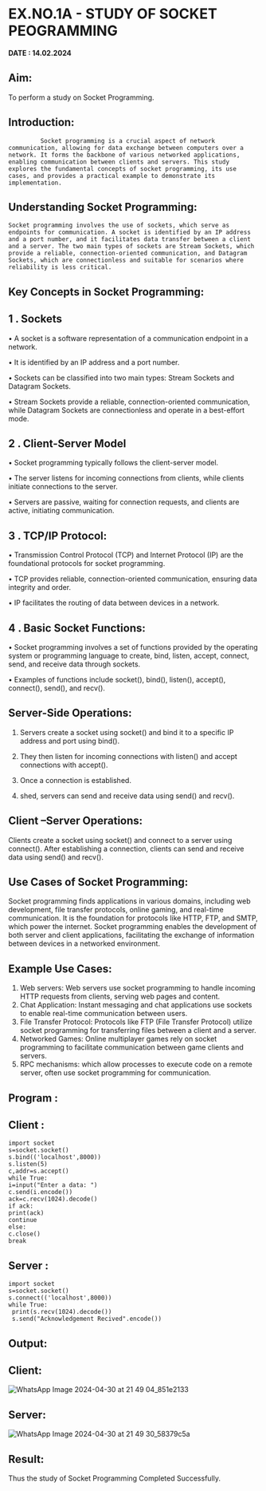 # EX.NO.1A - 			STUDY OF SOCKET PEOGRAMMING

**DATE : 14.02.2024**
## Aim: 
To perform a study on Socket Programming.

## Introduction:

             Socket programming is a crucial aspect of network communication, allowing for data exchange between computers over a network. It forms the backbone of various networked applications, enabling communication between clients and servers. This study explores the fundamental concepts of socket programming, its use cases, and provides a practical example to demonstrate its implementation.
	 
## Understanding Socket Programming:

	Socket programming involves the use of sockets, which serve as endpoints for communication. A socket is identified by an IP address and a port number, and it facilitates data transfer between a client and a server. The two main types of sockets are Stream Sockets, which provide a reliable, connection-oriented communication, and Datagram Sockets, which are connectionless and suitable for scenarios where reliability is less critical.
 
## Key Concepts in Socket Programming:

## 1 . Sockets


•	A socket is a software representation of a communication endpoint in a network.

•	It is identified by an IP address and a port number.

•	Sockets can be classified into two main types: Stream Sockets and Datagram Sockets.

•	Stream Sockets provide a reliable, connection-oriented communication, while Datagram Sockets are connectionless and operate in a best-effort mode.


## 2 . Client-Server Model
   

•	Socket programming typically follows the client-server model.

•	The server listens for incoming connections from clients, while clients initiate connections to the server.

•	Servers are passive, waiting for connection requests, and clients are active, initiating communication.


## 3 . TCP/IP Protocol:


•	Transmission Control Protocol (TCP) and Internet Protocol (IP) are the foundational protocols for socket programming.

•	TCP provides reliable, connection-oriented communication, ensuring data integrity and order.

•	IP facilitates the routing of data between devices in a network.


## 4 . Basic Socket Functions:


•	Socket programming involves a set of functions provided by the operating system or programming language to create, bind, listen, accept, connect, send, and receive data through sockets.

•	Examples of functions include socket(), bind(), listen(), accept(), connect(), send(), and recv().


## Server-Side Operations:

1.	Servers create a socket using socket() and bind it to a specific IP address and port using bind().

2.	They then listen for incoming connections with listen() and accept connections with accept().

3.	Once a connection is established.
   
4.	shed, servers can send and receive data using send() and recv().	

## Client –Server Operations:

Clients create a socket using socket() and connect to a server using connect().
After establishing a connection, clients can send and receive data using send() and recv().

## Use Cases of Socket Programming:
Socket programming finds applications in various domains, including web development, file transfer protocols, online gaming, and real-time communication. It is the foundation for protocols like HTTP, FTP, and SMTP, which power the internet. Socket programming enables the development of both server and client applications, facilitating the exchange of information between devices in a networked environment.
## Example Use Cases:

1.	Web servers: Web servers use socket programming to handle incoming HTTP requests from clients, serving web pages and content.
2.	Chat Application: Instant messaging and chat applications use sockets to enable real-time communication between users.
3.	File Transfer Protocol: Protocols like FTP (File Transfer Protocol) utilize socket programming for transferring files between a client and a server.
4.	Networked Games: Online multiplayer games rely on socket programming to facilitate communication between game clients and servers.
5.	RPC mechanisms: which allow processes to execute code on a remote server, often use socket programming for communication.

## Program :

## Client :
```
import socket
s=socket.socket()
s.bind(('localhost',8000))
s.listen(5)
c,addr=s.accept()
while True:
i=input("Enter a data: ")
c.send(i.encode())
ack=c.recv(1024).decode()
if ack:
print(ack)
continue
else:
c.close()
break

```


## Server :

```
import socket
s=socket.socket()
s.connect(('localhost',8000))
while True:
 print(s.recv(1024).decode())
 s.send("Acknowledgement Recived".encode())
```


## Output:


## Client:
![WhatsApp Image 2024-04-30 at 21 49 04_851e2133](https://github.com/JAYASREE24032006/SocketStudy/assets/144360800/0ef7ed30-2511-4b39-9929-f55e63c450ff)


## Server:


![WhatsApp Image 2024-04-30 at 21 49 30_58379c5a](https://github.com/JAYASREE24032006/SocketStudy/assets/144360800/12f0e5be-d3ab-4275-b361-741d8c5ceea4)






## Result:
Thus the study of Socket Programming Completed Successfully.
